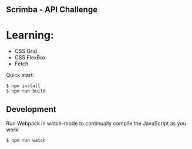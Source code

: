## Scrimba - API Challenge

# Learning:
- CSS Grid</br>
- CSS FlexBox</br>
- Fetch</br>

Quick start:

```
$ npm install
$ npm run build
````

## Development

Run Webpack in watch-mode to continually compile the JavaScript as you work:

```
$ npm run watch
```
